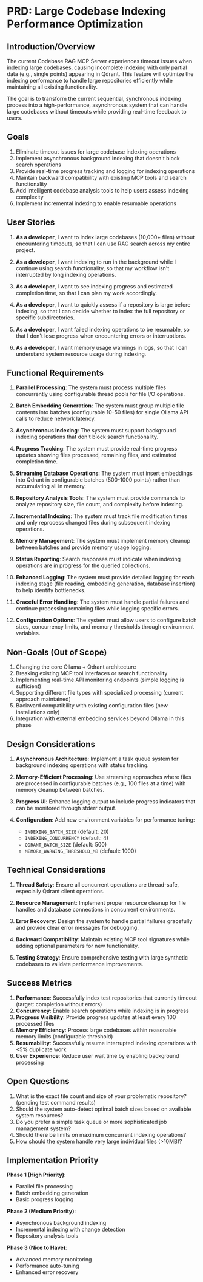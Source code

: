 # PRD: Large Codebase Indexing Performance Optimization

## Introduction/Overview

The current Codebase RAG MCP Server experiences timeout issues when indexing large codebases, causing incomplete indexing with only partial data (e.g., single points) appearing in Qdrant. This feature will optimize the indexing performance to handle large repositories efficiently while maintaining all existing functionality.

The goal is to transform the current sequential, synchronous indexing process into a high-performance, asynchronous system that can handle large codebases without timeouts while providing real-time feedback to users.

## Goals

1. Eliminate timeout issues for large codebase indexing operations
2. Implement asynchronous background indexing that doesn't block search operations
3. Provide real-time progress tracking and logging for indexing operations
4. Maintain backward compatibility with existing MCP tools and search functionality
5. Add intelligent codebase analysis tools to help users assess indexing complexity
6. Implement incremental indexing to enable resumable operations

## User Stories

1. **As a developer**, I want to index large codebases (10,000+ files) without encountering timeouts, so that I can use RAG search across my entire project.

2. **As a developer**, I want indexing to run in the background while I continue using search functionality, so that my workflow isn't interrupted by long indexing operations.

3. **As a developer**, I want to see indexing progress and estimated completion time, so that I can plan my work accordingly.

4. **As a developer**, I want to quickly assess if a repository is large before indexing, so that I can decide whether to index the full repository or specific subdirectories.

5. **As a developer**, I want failed indexing operations to be resumable, so that I don't lose progress when encountering errors or interruptions.

6. **As a developer**, I want memory usage warnings in logs, so that I can understand system resource usage during indexing.

## Functional Requirements

1. **Parallel Processing**: The system must process multiple files concurrently using configurable thread pools for file I/O operations.

2. **Batch Embedding Generation**: The system must group multiple file contents into batches (configurable 10-50 files) for single Ollama API calls to reduce network latency.

3. **Asynchronous Indexing**: The system must support background indexing operations that don't block search functionality.

4. **Progress Tracking**: The system must provide real-time progress updates showing files processed, remaining files, and estimated completion time.

5. **Streaming Database Operations**: The system must insert embeddings into Qdrant in configurable batches (500-1000 points) rather than accumulating all in memory.

6. **Repository Analysis Tools**: The system must provide commands to analyze repository size, file count, and complexity before indexing.

7. **Incremental Indexing**: The system must track file modification times and only reprocess changed files during subsequent indexing operations.

8. **Memory Management**: The system must implement memory cleanup between batches and provide memory usage logging.

9. **Status Reporting**: Search responses must indicate when indexing operations are in progress for the queried collections.

10. **Enhanced Logging**: The system must provide detailed logging for each indexing stage (file reading, embedding generation, database insertion) to help identify bottlenecks.

11. **Graceful Error Handling**: The system must handle partial failures and continue processing remaining files while logging specific errors.

12. **Configuration Options**: The system must allow users to configure batch sizes, concurrency limits, and memory thresholds through environment variables.

## Non-Goals (Out of Scope)

1. Changing the core Ollama + Qdrant architecture
2. Breaking existing MCP tool interfaces or search functionality
3. Implementing real-time API monitoring endpoints (simple logging is sufficient)
4. Supporting different file types with specialized processing (current approach maintained)
5. Backward compatibility with existing configuration files (new installations only)
6. Integration with external embedding services beyond Ollama in this phase

## Design Considerations

1. **Asynchronous Architecture**: Implement a task queue system for background indexing operations with status tracking.

2. **Memory-Efficient Processing**: Use streaming approaches where files are processed in configurable batches (e.g., 100 files at a time) with memory cleanup between batches.

3. **Progress UI**: Enhance logging output to include progress indicators that can be monitored through stderr output.

4. **Configuration**: Add new environment variables for performance tuning:
   - `INDEXING_BATCH_SIZE` (default: 20)
   - `INDEXING_CONCURRENCY` (default: 4)
   - `QDRANT_BATCH_SIZE` (default: 500)
   - `MEMORY_WARNING_THRESHOLD_MB` (default: 1000)

## Technical Considerations

1. **Thread Safety**: Ensure all concurrent operations are thread-safe, especially Qdrant client operations.

2. **Resource Management**: Implement proper resource cleanup for file handles and database connections in concurrent environments.

3. **Error Recovery**: Design the system to handle partial failures gracefully and provide clear error messages for debugging.

4. **Backward Compatibility**: Maintain existing MCP tool signatures while adding optional parameters for new functionality.

5. **Testing Strategy**: Ensure comprehensive testing with large synthetic codebases to validate performance improvements.

## Success Metrics

1. **Performance**: Successfully index test repositories that currently timeout (target: completion without errors)
2. **Concurrency**: Enable search operations while indexing is in progress
3. **Progress Visibility**: Provide progress updates at least every 100 processed files
4. **Memory Efficiency**: Process large codebases within reasonable memory limits (configurable threshold)
5. **Resumability**: Successfully resume interrupted indexing operations with <5% duplicate work
6. **User Experience**: Reduce user wait time by enabling background processing

## Open Questions

1. What is the exact file count and size of your problematic repository? (pending test command results)
2. Should the system auto-detect optimal batch sizes based on available system resources?
3. Do you prefer a simple task queue or more sophisticated job management system?
4. Should there be limits on maximum concurrent indexing operations?
5. How should the system handle very large individual files (>10MB)?

## Implementation Priority

**Phase 1 (High Priority)**:
- Parallel file processing
- Batch embedding generation
- Basic progress logging

**Phase 2 (Medium Priority)**:
- Asynchronous background indexing
- Incremental indexing with change detection
- Repository analysis tools

**Phase 3 (Nice to Have)**:
- Advanced memory monitoring
- Performance auto-tuning
- Enhanced error recovery